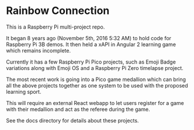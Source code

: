 # Rainbow Connection

This is a Raspberry Pi multi-project repo.

It began 8 years ago (November 5th, 2016 5:32 AM) to hold code for Raspberry Pi 3B demos.
It then held a xAPI in Angular 2 learning game which remains incomplete.

Currently it has a few Raspberry Pi Pico projects, such as Emoji Badge variations along with Emoji OS and a Raspberry Pi Zero timelapse project.

The most recent work is going into a Pico game medallion which can bring all the above projects together as one system to be used with the proposed learning sport.

This will require an external React webapp to let users register for a game with their medallion and act as the referee during the game.

See the docs directory for details about these projects.
